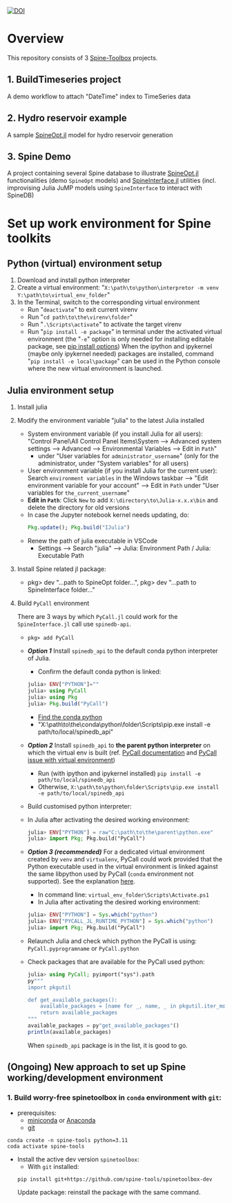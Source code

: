 [![DOI](https://zenodo.org/badge/510028817.svg)](https://zenodo.org/badge/latestdoi/510028817)

# Overview
This repository consists of 3 [Spine-Toolbox](https://github.com/Spine-tools/Spine-Toolbox) projects.

## 1. BuildTimeseries project 
A demo workflow to attach "DateTime" index to TimeSeries data

## 2. Hydro reservoir example
A sample [SpineOpt.jl](https://github.com/Spine-tools/SpineOpt.jl) model for hydro reservoir generation

## 3. Spine Demo
A project containing several Spine database to illustrate [SpineOpt.jl](https://github.com/Spine-tools/SpineOpt.jl) functionalities (demo `SpineOpt` models) and [SpineInterface.jl](https://github.com/spine-tools/SpineInterface.jl) utilities (incl. improvising Julia JuMP models using `SpineInterface` to interact with SpineDB)


# Set up work environment for Spine toolkits

## Python (virtual) environment setup
1. Download and install python interpreter
2. Create a virtual environment: "`X:\path\to\python\interpretor -m venv Y:\path\to\virtual_env_folder`"
3. In the Terminal, switch to the corresponding virtual environment
	- Run "`deactivate`" to exit current virenv
	- Run "`cd path\to\the\virenv\folder`"
	- Run "`.\Scripts\activate`" to activate the target virenv
	- Run "`pip install -e package`" in terminal under the activated virtual environment (the "`-e`" option is only needed for installing editable package, see [pip install options](https://pip.pypa.io/en/stable/cli/pip_install/#options))
When the ipython and ipykernel (maybe only ipykernel needed) packages are installed, command "`pip install -e local\package`" can be used in the Python console where the new virtual environment is launched. 

## Julia environment setup
1. Install julia
2. Modify the environment variable "julia" to the latest Julia installed
	- System environment variable (if you install Julia for all users):
	"Control Panel\All Control Panel Items\System --> Advanced system settings --> Advanced --> Environmental Variables --> Edit in `Path`" 
	    - under "User variables for `administrator_username`" (only for the administrator, under "System variables" for all users)
	- User environment variable (if you install Julia for the current user): 
	Search `environment variables` in the Windows taskbar --> "Edit environment variable for your account" --> Edit in `Path` under "User variables for `the_current_username`"
	- **Edit in `Path`**: Click `New` to add `X:\directory\to\Julia-x.x.x\bin` and delete the directory for old versions
    - In case the Jupyter notebook kernel needs updating, do: 
		```julia
		Pkg.update(); Pkg.build("IJulia")
		```
	- Renew the path of julia executable in VSCode
		- Settings --> Search "julia" --> Julia: Environment Path / Julia: Executable Path
3. Install Spine related jl package:
	- pkg> dev "...path to SpineOpt folder...", pkg> dev "...path to SpineInterface folder..."
4. Build `PyCall` environment

	There are 3 ways by which `PyCall.jl` could work for the `SpineInterface.jl` call use `spinedb-api`.
	- `pkg> add PyCall`
	- ***Option 1*** Install `spinedb_api` to the default conda python interpreter of Julia.
		- Confirm the default conda python is linked: 
		```julia
		julia> ENV["PYTHON"]=""
		julia> using PyCall
		julia> using Pkg
		julia> Pkg.build("PyCall")
		```
		- [Find the conda python](https://github.com/nnhjy/julia-introduction#manage-julia-conda-environment)
		- "X:\path\to\the\conda\python\folder\Scripts\pip.exe install -e path/to/local/spinedb_api"
	
	- ***Option 2*** Install `spinedb_api` to **the parent python interpreter** on which the virtual env is built (ref. [PyCall documentation](https://github.com/JuliaPy/PyCall.jl) and [PyCall issue with virtual environment](https://github.com/JuliaPy/PyCall.jl/issues/706))
		- Run (with ipython and ipykernel installed) `pip install -e path/to/local/spinedb_api `
		- Otherwise, `X:\path\to\python\folder\Scripts\pip.exe install -e path/to/local/spinedb_api`
	- Build customised python interpreter: 
	- In Julia after activating the desired working environment:
		```julia
		julia> ENV["PYTHON"] = raw"C:\path\to\the\parent\python.exe"
		julia> import Pkg; Pkg.build("PyCall")
		```
	
	- ***Option 3 (recommended)*** For a dedicated virtual environment created by `venv` and `virtualenv`, PyCall could work provided that the Python executable used in the virtual environment is linked against the same libpython used by PyCall (`conda` environment not supported). See the explanation [here](https://github.com/JuliaPy/PyCall.jl#python-virtual-environments).
		- In command line: `virtual_env_folder\Scripts\Activate.ps1`
		- In Julia after activating the desired working environment:
		```julia
		julia> ENV["PYTHON"] = Sys.which("python")
		julia> ENV["PYCALL_JL_RUNTIME_PYTHON"] = Sys.which("python")
		julia> import Pkg; Pkg.build("PyCall")
		```
	
	- Relaunch Julia and check which python the PyCall is using: `PyCall.pyprogramname` or `PyCall.python`
	- Check packages that are available for the PyCall used python: 
		```julia
		julia> using PyCall; pyimport("sys").path
		py"""
		import pkgutil

		def get_available_packages():
    		available_packages = [name for _, name, _ in pkgutil.iter_modules()]
    		return available_packages
		"""
		available_packages = py"get_available_packages"()
		println(available_packages)
		```
		When `spinedb_api` package is in the list, it is good to go.

## (Ongoing) New approach to set up Spine working/development environment

### 1. Build worry-free spinetoolbox in `conda` environment with `git`:
- prerequisites: 
	- [miniconda](https://docs.conda.io/en/latest/miniconda.html) or [Anaconda](https://www.anaconda.com/products/distribution)
	- [git](https://git-scm.com/downloads)

```console
conda create -n spine-tools python=3.11
coda activate spine-tools
```

- Install the active dev version `spinetoolbox`:
    - With `git` installed:
    ```console
    pip install git+https://github.com/spine-tools/spinetoolbox-dev
    ```
    Update package: reinstall the package with the same command.